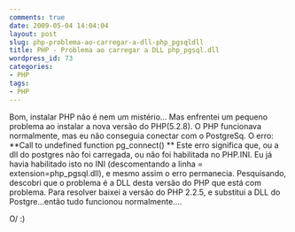 ```yaml
---
comments: true
date: 2009-05-04 14:04:04
layout: post
slug: php-problema-ao-carregar-a-dll-php_pgsqldll
title: PHP - Problema ao carregar a DLL php_pgsql.dll
wordpress_id: 73
categories:
- PHP
tags:
- PHP
---
```


Bom, instalar PHP não é nem um mistério...
Mas enfrentei um pequeno problema ao instalar a nova versão do PHP(5.2.8).
O PHP funcionava normalmente, mas eu não conseguia conectar com o PostgreSq.
O erro:
**Call to undefined function pg_connect() **
Este erro significa que, ou a dll do postgres não foi carregada, ou não foi habilitada no PHP.INI.
Eu já havia habilitado isto no INI (descomentando a linha = extension=php_pgsql.dll), e mesmo assim o erro permanecia.
Pesquisando, descobri que o problema é a DLL desta versão do PHP que está com problema.
Para resolver baixei a versão do PHP 2.2.5, e substitui a DLL do Postgre...então tudo funcionou normalmente....

O/
:)
